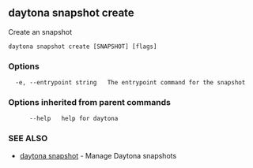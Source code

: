 ## daytona snapshot create

Create an snapshot

```
daytona snapshot create [SNAPSHOT] [flags]
```

### Options

```
  -e, --entrypoint string   The entrypoint command for the snapshot
```

### Options inherited from parent commands

```
      --help   help for daytona
```

### SEE ALSO

* [daytona snapshot](daytona_snapshot.md)  - Manage Daytona snapshots

